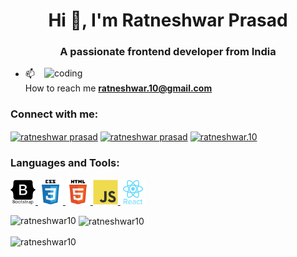 
<h1 align="center">Hi 👋, I'm Ratneshwar Prasad</h1>

<h3 align="center">A passionate frontend developer from India</h3>
<img align="right" alt="coding"width="450"src="https://media.tenor.com/NOYF3f82b_gAAAAC/programmer.gif">

- 📫 How to reach me **ratneshwar.10@gmail.com**

<h3 align="left">Connect with me:</h3>
<p align="left">
<a href="https://linkedin.com/in/ratneshwar prasad" target="blank"><img align="center" src="https://raw.githubusercontent.com/rahuldkjain/github-profile-readme-generator/master/src/images/icons/Social/linked-in-alt.svg" alt="ratneshwar prasad" height="30" width="40" /></a>
<a href="https://fb.com/ratneshwar prasad" target="blank"><img align="center" src="https://raw.githubusercontent.com/rahuldkjain/github-profile-readme-generator/master/src/images/icons/Social/facebook.svg" alt="ratneshwar prasad" height="30" width="40" /></a>
<a href="https://instagram.com/ratneshwar.10" target="blank"><img align="center" src="https://raw.githubusercontent.com/rahuldkjain/github-profile-readme-generator/master/src/images/icons/Social/instagram.svg" alt="ratneshwar.10" height="30" width="40" /></a>
</p>

<h3 align="left">Languages and Tools:</h3>
<p align="left"> <a href="https://getbootstrap.com" target="_blank" rel="noreferrer"> <img src="https://raw.githubusercontent.com/devicons/devicon/master/icons/bootstrap/bootstrap-plain-wordmark.svg" alt="bootstrap" width="40" height="40"/> </a> <a href="https://www.w3schools.com/css/" target="_blank" rel="noreferrer"> <img src="https://raw.githubusercontent.com/devicons/devicon/master/icons/css3/css3-original-wordmark.svg" alt="css3" width="40" height="40"/> </a> <a href="https://www.w3.org/html/" target="_blank" rel="noreferrer"> <img src="https://raw.githubusercontent.com/devicons/devicon/master/icons/html5/html5-original-wordmark.svg" alt="html5" width="40" height="40"/> </a> <a href="https://developer.mozilla.org/en-US/docs/Web/JavaScript" target="_blank" rel="noreferrer"> <img src="https://raw.githubusercontent.com/devicons/devicon/master/icons/javascript/javascript-original.svg" alt="javascript" width="40" height="40"/> </a> <a href="https://reactjs.org/" target="_blank" rel="noreferrer"> <img src="https://raw.githubusercontent.com/devicons/devicon/master/icons/react/react-original-wordmark.svg" alt="react" width="40" height="40"/> </a> </p>

<p><img align="left" src="https://github-readme-stats.vercel.app/api/top-langs?username=ratneshwar10&show_icons=true&locale=en&layout=compact" alt="ratneshwar10" /></p>

<p>&nbsp;<img align="center" src="https://github-readme-stats.vercel.app/api?username=ratneshwar10&show_icons=true&locale=en" alt="ratneshwar10" /></p>

<p><img align="center" src="https://github-readme-streak-stats.herokuapp.com/?user=ratneshwar10&" alt="ratneshwar10" /></p>
